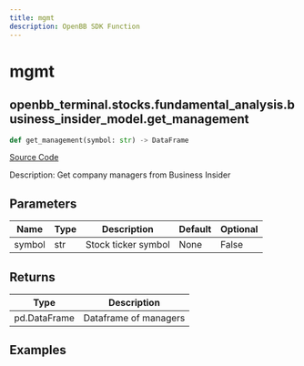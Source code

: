 ```yaml
---
title: mgmt
description: OpenBB SDK Function
---
```


# mgmt

## openbb_terminal.stocks.fundamental_analysis.business_insider_model.get_management

```python title='openbb_terminal/stocks/fundamental_analysis/business_insider_model.py'
def get_management(symbol: str) -> DataFrame
```
[Source Code](https://github.com/OpenBB-finance/OpenBBTerminal/tree/main/openbb_terminal/stocks/fundamental_analysis/business_insider_model.py#L19)

Description: Get company managers from Business Insider

## Parameters

| Name | Type | Description | Default | Optional |
| ---- | ---- | ----------- | ------- | -------- |
| symbol | str | Stock ticker symbol | None | False |

## Returns

| Type | Description |
| ---- | ----------- |
| pd.DataFrame | Dataframe of managers |

## Examples

